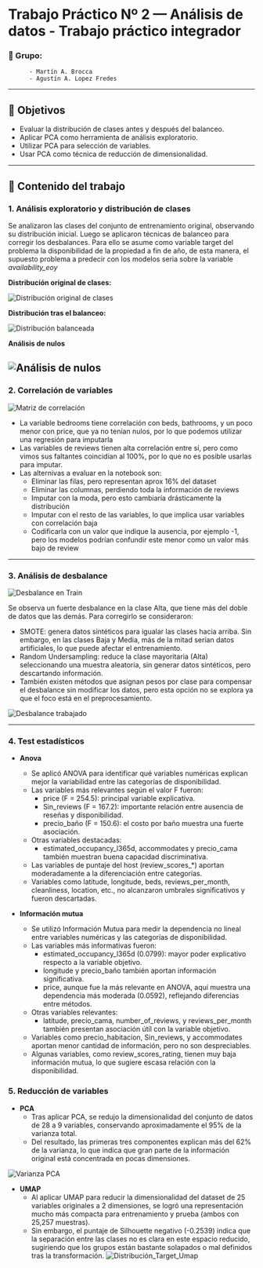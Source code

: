 # Trabajo Práctico Nº 2 — Análisis de datos - Trabajo práctico integrador

### 👥 Grupo: 

          - Martín A. Brocca 
          - Agustín A. Lopez Fredes 

---

## 🎯 Objetivos

- Evaluar la distribución de clases antes y después del balanceo.
- Aplicar PCA como herramienta de análisis exploratorio.
- Utilizar PCA para selección de variables.
- Usar PCA como técnica de reducción de dimensionalidad.

---

## 📂 Contenido del trabajo

### 1. Análisis exploratorio y distribución de clases

Se analizaron las clases del conjunto de entrenamiento original, observando su distribución inicial. Luego se aplicaron técnicas de balanceo para corregir los desbalances.
Para ello se asume como variable target del problema la disponibilidad de la propiedad a fin de año, de esta manera, el supuesto problema a predecir con los modelos seria sobre la variable *availability_eoy*

**Distribución original de clases:**

![Distribución original de clases](../images/distribucion_de_columnas.png)

**Distribución tras el balanceo:**

![Distribución balanceada](../images/distribucion_de_columnas_post_knn.png)

**Análisis de nulos** 

![Análisis de nulos](../images/tp2_correlacion_datos_nulos.png)
---

### 2. Correlación de variables


![Matriz de correlación](../images/tp2_corr_matrix.png)

- La variable bedrooms tiene correlación con beds, bathrooms, y un poco menor con price, que ya no tenían nulos, por lo que podemos utilizar una regresión para imputarla
- Las variables de reviews tienen alta correlación entre sí, pero como vimos sus faltantes coincidían al 100%, por lo que no es posible usarlas para imputar. 
- Las alternivas a evaluar en la notebook son:
    - Eliminar las filas, pero representan aprox 16% del dataset
    - Eliminar las columnas, perdiendo toda la información de reviews
    - Imputar con la moda, pero esto cambiaría drásticamente la distribución
    - Imputar con el resto de las variables, lo que implica usar variables con correlación baja
    - Codificarla con un valor que indique la ausencia, por ejemplo -1, pero los modelos podrían confundir este menor como un valor más bajo de review


---

### 3. Análisis de desbalance

![Desbalance en Train](../images/conjunto_de_train.png)

 Se observa un fuerte desbalance en la clase Alta, que tiene más del doble de datos que las demás. Para corregirlo se consideraron:

  - SMOTE: genera datos sintéticos para igualar las clases hacia arriba. Sin embargo, en las clases Baja y Media, más de la mitad serían datos artificiales, lo que puede afectar el entrenamiento.
  - Random Undersampling: reduce la clase mayoritaria (Alta) seleccionando una muestra aleatoria, sin generar datos sintéticos, pero descartando información.
  - También existen métodos que asignan pesos por clase para compensar el desbalance sin modificar los datos, pero esta opción no se explora ya que el foco está en el preprocesamiento.
  
![Desbalance trabajado](../images/ditribuciones_original_vs_balanceadas.png)

---

### 4. Test estadísticos
* **Anova**
  - Se aplicó ANOVA para identificar qué variables numéricas explican mejor la variabilidad entre las categorías de disponibilidad.
  - Las variables más relevantes según el valor F fueron:
    - price (F = 254.5): principal variable explicativa.
    - Sin_reviews (F = 167.2): importante relación entre ausencia de reseñas y disponibilidad.
    - precio_baño (F = 150.6): el costo por baño muestra una fuerte asociación.
  - Otras variables destacadas:
    - estimated_occupancy_l365d, accommodates y precio_cama también muestran buena capacidad discriminativa.
  - Las variables de puntaje del host (review_scores_*) aportan moderadamente a la diferenciación entre categorías.
  - Variables como latitude, longitude, beds, reviews_per_month, cleanliness, location, etc., no alcanzaron umbrales significativos y fueron descartadas.

* **Información mutua**
  - Se utilizó Información Mutua para medir la dependencia no lineal entre variables numéricas y las categorías de disponibilidad.
  - Las variables más informativas fueron:
    - estimated_occupancy_l365d (0.0799): mayor poder explicativo respecto a la variable objetivo.
    - longitude y precio_baño también aportan información significativa.
    - price, aunque fue la más relevante en ANOVA, aquí muestra una dependencia más moderada (0.0592), reflejando diferencias entre métodos.
  - Otras variables relevantes:
    - latitude, precio_cama, number_of_reviews, y reviews_per_month también presentan asociación útil con la variable objetivo.
  - Variables como precio_habitacion, Sin_reviews, y accommodates aportan menor cantidad de información, pero no son despreciables.
  - Algunas variables, como review_scores_rating, tienen muy baja información mutua, lo que sugiere escasa relación con la disponibilidad.


### 5. Reducción de variables
* **PCA** 
  - Tras aplicar PCA, se redujo la dimensionalidad del conjunto de datos de 28 a 9 variables, conservando aproximadamente el 95% de la varianza total. 
  - Del resultado, las primeras tres componentes explican más del 62% de la varianza, lo que indica que gran parte de la información original está concentrada en pocas dimensiones.

![Varianza PCA](../images/varianza_explicada_pca.png)

* **UMAP**
  - Al aplicar UMAP para reducir la dimensionalidad del dataset de 25 variables originales a 2 dimensiones, se logró una representación mucho más compacta para entrenamiento y prueba (ambos con 25,257 muestras). 
  - Sin embargo, el puntaje de Silhouette negativo (-0.2539) indica que la separación entre las clases no es clara en este espacio reducido, sugiriendo que los grupos están bastante solapados o mal definidos tras la transformación.
![Distribución_Target_Umap](../images/distribucion_umap.png)
